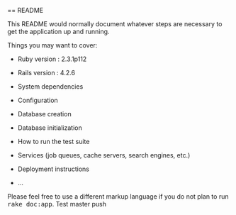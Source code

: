 == README

This README would normally document whatever steps are necessary to get the
application up and running.

Things you may want to cover:

- Ruby version : 2.3.1p112

- Rails version : 4.2.6

- System dependencies

- Configuration

- Database creation

- Database initialization

- How to run the test suite

- Services (job queues, cache servers, search engines, etc.)

- Deployment instructions

- ...


Please feel free to use a different markup language if you do not plan to run
<tt>rake doc:app</tt>.
Test master push
